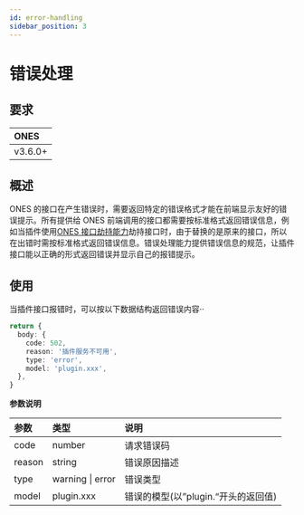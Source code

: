 ```yaml
---
id: error-handling
sidebar_position: 3
---
```


# 错误处理

## 要求

| **ONES** |
| :------- |
| v3.6.0+  |

## 概述

ONES 的接口在产生错误时，需要返回特定的错误格式才能在前端显示友好的错误提示。所有提供给 ONES 前端调用的接口都需要按标准格式返回错误信息，例如当插件使用[ONES 接口劫持能力](../business/ONES-API/ONES-API-interception.md)劫持接口时，由于替换的是原来的接口，所以在出错时需按标准格式返回错误信息。错误处理能力提供错误信息的规范，让插件接口能以正确的形式返回错误并显示自己的报错提示。

## 使用

当插件接口报错时，可以按以下数据结构返回错误内容··

```typescript
return {
  body: {
    code: 502,
    reason: '插件服务不可用',
    type: 'error',
    model: 'plugin.xxx',
  },
}
```

**参数说明**

| 参数   | 类型             | 说明                                |
| :----- | :--------------- | :---------------------------------- |
| code   | number           | 请求错误码                          |
| reason | string           | 错误原因描述                        |
| type   | warning \| error | 错误类型                            |
| model  | plugin.xxx       | 错误的模型(以”plugin.“开头的返回值) |
